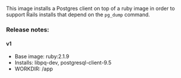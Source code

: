 This image installs a Postgres client on top of a ruby image in order to support Rails installs that depend on the `pg_dump` command.

### Release notes:

#### v1
* Base image: ruby:2.1.9
* Installs: libpq-dev, postgresql-client-9.5
* WORKDIR: /app